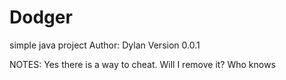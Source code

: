 # Dodger
simple java project
Author: Dylan 
Version 0.0.1

NOTES: Yes there is a way to cheat. Will I remove it? Who knows
